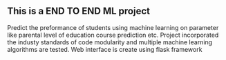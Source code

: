 ## This is a END TO END ML project
Predict the preformance of students using machine learning on parameter like parental level of education course prediction etc.
Project incorporated the industy standards of code modularity and multiple machine learning algorithms are tested.
Web interface is create using flask framework
